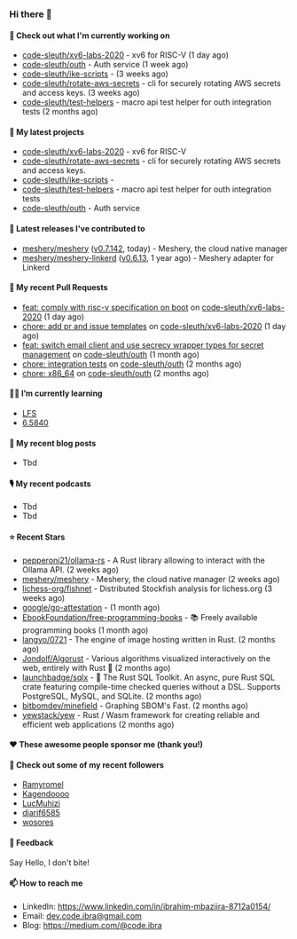 

### Hi there 👋

#### 👷 Check out what I'm currently working on

- [code-sleuth/xv6-labs-2020](https://github.com/code-sleuth/xv6-labs-2020) - xv6 for RISC-V  (1 day ago)
- [code-sleuth/outh](https://github.com/code-sleuth/outh) - Auth service (1 week ago)
- [code-sleuth/ike-scripts](https://github.com/code-sleuth/ike-scripts) -  (3 weeks ago)
- [code-sleuth/rotate-aws-secrets](https://github.com/code-sleuth/rotate-aws-secrets) - cli for securely rotating AWS secrets and access keys. (3 weeks ago)
- [code-sleuth/test-helpers](https://github.com/code-sleuth/test-helpers) - macro api test helper for outh integration tests (2 months ago)

#### 🌱 My latest projects

- [code-sleuth/xv6-labs-2020](https://github.com/code-sleuth/xv6-labs-2020) - xv6 for RISC-V 
- [code-sleuth/rotate-aws-secrets](https://github.com/code-sleuth/rotate-aws-secrets) - cli for securely rotating AWS secrets and access keys.
- [code-sleuth/ike-scripts](https://github.com/code-sleuth/ike-scripts) - 
- [code-sleuth/test-helpers](https://github.com/code-sleuth/test-helpers) - macro api test helper for outh integration tests
- [code-sleuth/outh](https://github.com/code-sleuth/outh) - Auth service

#### 🔭 Latest releases I've contributed to

- [meshery/meshery](https://github.com/meshery/meshery) ([v0.7.142](https://github.com/meshery/meshery/releases/tag/v0.7.142), today) - Meshery, the cloud native manager
- [meshery/meshery-linkerd](https://github.com/meshery/meshery-linkerd) ([v0.6.13](https://github.com/meshery/meshery-linkerd/releases/tag/v0.6.13), 1 year ago) - Meshery adapter for Linkerd

#### 🔨 My recent Pull Requests

- [feat: comply with risc-v specification on boot](https://github.com/code-sleuth/xv6-labs-2020/pull/2) on [code-sleuth/xv6-labs-2020](https://github.com/code-sleuth/xv6-labs-2020) (1 day ago)
- [chore: add pr and issue templates](https://github.com/code-sleuth/xv6-labs-2020/pull/1) on [code-sleuth/xv6-labs-2020](https://github.com/code-sleuth/xv6-labs-2020) (1 day ago)
- [feat: switch email client and use secrecy wrapper types for secret management](https://github.com/code-sleuth/outh/pull/22) on [code-sleuth/outh](https://github.com/code-sleuth/outh) (1 month ago)
- [chore: integration tests](https://github.com/code-sleuth/outh/pull/21) on [code-sleuth/outh](https://github.com/code-sleuth/outh) (2 months ago)
- [chore: x86_64](https://github.com/code-sleuth/outh/pull/19) on [code-sleuth/outh](https://github.com/code-sleuth/outh) (2 months ago)

#### 🌱📖 I’m currently learning
- [LFS](https://www.linuxfromscratch.org/lfs/)
- [6.5840](http://nil.csail.mit.edu/6.5840/2024/)

#### 📜 My recent blog posts
- Tbd

#### 🎙️ My recent podcasts
- Tbd
- Tbd

#### ⭐ Recent Stars

- [pepperoni21/ollama-rs](https://github.com/pepperoni21/ollama-rs) - A Rust library allowing to interact with the Ollama API. (2 weeks ago)
- [meshery/meshery](https://github.com/meshery/meshery) - Meshery, the cloud native manager (2 weeks ago)
- [lichess-org/fishnet](https://github.com/lichess-org/fishnet) - Distributed Stockfish analysis for lichess.org (3 weeks ago)
- [google/go-attestation](https://github.com/google/go-attestation) -  (1 month ago)
- [EbookFoundation/free-programming-books](https://github.com/EbookFoundation/free-programming-books) - :books: Freely available programming books (1 month ago)
- [langyo/0721](https://github.com/langyo/0721) - The engine of image hosting written in Rust. (2 months ago)
- [Jondolf/Algorust](https://github.com/Jondolf/Algorust) - Various algorithms visualized interactively on the web, entirely with Rust 🦀 (2 months ago)
- [launchbadge/sqlx](https://github.com/launchbadge/sqlx) - 🧰 The Rust SQL Toolkit. An async, pure Rust SQL crate featuring compile-time checked queries without a DSL. Supports PostgreSQL, MySQL, and SQLite. (2 months ago)
- [bitbomdev/minefield](https://github.com/bitbomdev/minefield) - Graphing SBOM&#39;s Fast. (2 months ago)
- [yewstack/yew](https://github.com/yewstack/yew) - Rust / Wasm framework for creating reliable and efficient web applications (2 months ago)

#### ❤️ These awesome people sponsor me (thank you!)


#### 👯 Check out some of my recent followers

- [Ramyromel](https://github.com/Ramyromel)
- [Kagendoooo](https://github.com/Kagendoooo)
- [LucMuhizi](https://github.com/LucMuhizi)
- [djarif6585](https://github.com/djarif6585)
- [wosores](https://github.com/wosores)

#### 💬 Feedback

Say Hello, I don't bite!

#### 📫 How to reach me

- LinkedIn: https://www.linkedin.com/in/ibrahim-mbaziira-8712a0154/
- Email: dev.code.ibra@gmail.com
- Blog: https://medium.com/@code.ibra




